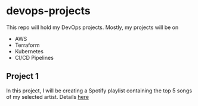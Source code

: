 # devops-projects

This repo will hold my DevOps projects. Mostly, my projects will be on
- AWS
- Terraform
- Kubernetes
- CI/CD Pipelines

## Project 1

In this project, I will be creating a Spotify playlist containing the top 5 songs of my selected artist. 
Details [here](devops-projects/spotify-playlist-terraform/README.md)

